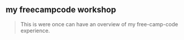 ## my freecampcode workshop
>This is were once can have an overview of my free-camp-code experience.
